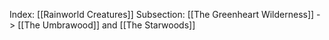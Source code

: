 Index: [[Rainworld Creatures]]
Subsection: [[The Greenheart Wilderness]] -> [[The Umbrawood]] and [[The Starwoods]]
